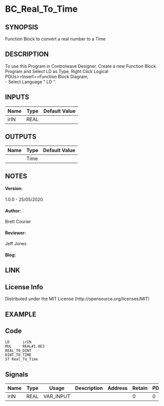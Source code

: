 <h1>BC_Real_To_Time</h1>
<h2>SYNOPSIS</h2>
Function Block to convert a real number to a Time
<h2>DESCRIPTION</h2>
To use this Program in Controlwave Designer. 
Create a new Function Block Program and Select LD as Type, Right Click Logical POUs>>Insert>>Function Block Diagram, </br> 
-   Select Language " LD ".
</br>

<h2>INPUTS</h2>

| Name | Type | Default Value |
| --- | --- | --- |
| irIN | REAL |

<h2>OUTPUTS</h2>

| Name | Type | Default Value |
| --- | --- | ---|
|  | Time |


<h2>NOTES</h2>
<h4>Version:</h4> 1.0.0 - 25/05/2020 </br>
<h4>Author:</h4> Brett Courier
<h4>Reviewer:</h4> Jeff Jones
<h4>Blog:</h4> 

<h2>LINK</h2> 
<h2>License Info</h2>
Distributed under the MIT License (http://opensource.org/licenses/MIT)

<h2>EXAMPLE</h2>

<h2>Code</h2>

```
LD		irIN
MUL		REAL#1.0E3
REAL_TO_DINT	
DINT_TO_TIME
ST Real_To_Time
```

<h2>Signals</h2>

| Name | Type | Usage | Description | Address | Retain | PDD | TB | Hidden |   InitvalueHidden | DefaultHiddent | Redundant |
| --- | --- | --- | --- | --- | --- | --- | --- | --- | --- | --- | --- |
| irIN | REAL | VAR_INPUT |  |  | 0 | 0 | 0 | 0 | 0 |  | 0 |
